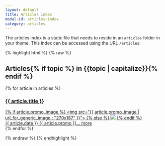 ```yaml
---
layout: default
title: Articles index
modal-id: articles-index
category: articles
---
```

The articles index is a static file that needs to reside in an ``articles`` folder in your theme. This index can be accessed using the URL ``/articles``:

{% highlight html %}
{% raw %}

<h2>Articles{% if topic %} in {{topic | capitalize}}{% endif %}</h2>

{% for article in articles %}
  <a href="/articles/{{ article.slug }}">
    <div class="article">
      <h3 class="article-header">
        <span class="article-title">{{ article.title }}</span>
      </h3>
      {% if article.promo_image %}
        <img src="{{ article.promo_image | url_for_generic_image : "270x187" }}">
      {% else %}
        <img src="{{ 'article-placeholder.png' | theme_image_url }}">
      {% endif %}
      <div class="article-details">
        <span class="article-date">{{ article.date }}</span>
        {{ article.promo }}... 
        <span class="article-more-link" href="/articles/{{ article.slug }}">more</span>
      </div>
    </div>
  </a>
{% endfor %}

{% endraw %}
{% endhighlight %}
